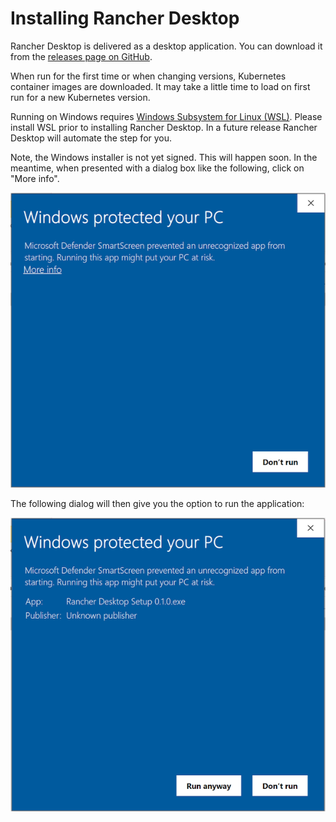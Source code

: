 # Installing Rancher Desktop

Rancher Desktop is delivered as a desktop application. You can download it from
the [releases page on GitHub](https://github.com/rancher-sandbox/rd/releases).

When run for the first time or when changing versions, Kubernetes container
images are downloaded. It may take a little time to load on first run for a new
Kubernetes version.

Running on Windows requires [Windows Subsystem for Linux (WSL)](https://docs.microsoft.com/en-us/windows/wsl/install-win10).
Please install WSL prior to installing Rancher Desktop. In a future release
Rancher Desktop will automate the step for you.

Note, the Windows installer is not yet signed. This will happen soon. In the
meantime, when presented with a dialog box like the following, click on "More
info".

![](images/windows-notice-1.png)

The following dialog will then give you the option to run the application:

![](images/windows-notice-2.png)
